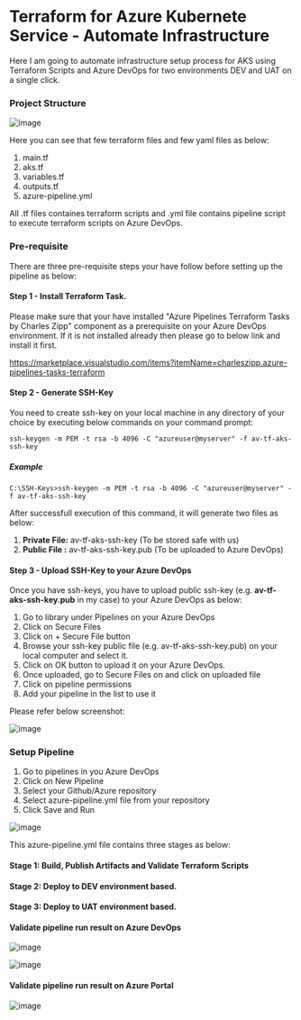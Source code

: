 # Terraform for Azure Kubernete Service - Automate Infrastructure
Here I am going to automate infrastructure setup process for AKS using Terraform Scripts and Azure DevOps for two environments DEV and UAT on a single click.

### Project Structure
![image](https://user-images.githubusercontent.com/84455469/130923865-df54c0cd-85a1-4562-a930-c1025e8601bc.png)

Here you can see that few terraform files and few yaml files as below:
1. main.tf
2. aks.tf
3. variables.tf
4. outputs.tf
5. azure-pipeline.yml

All .tf files containes terraform scripts and .yml file contains pipeline script to execute terraform scripts on Azure DevOps.

### Pre-requisite
There are three pre-requisite steps your have follow before setting up the pipeline as below:

#### Step 1 - Install Terraform Task. 
Please make sure that your have installed "Azure Pipelines Terraform Tasks by Charles Zipp" component as a prerequisite on your Azure DevOps environment. If it is not installed already then please go to below link and install it first.

https://marketplace.visualstudio.com/items?itemName=charleszipp.azure-pipelines-tasks-terraform

#### Step 2 - Generate SSH-Key
You need to create ssh-key on your local machine in any directory of your choice by executing below commands on your command prompt:

```
ssh-keygen -m PEM -t rsa -b 4096 -C "azureuser@myserver" -f av-tf-aks-ssh-key
```
##### Example
```
C:\SSH-Keys>ssh-keygen -m PEM -t rsa -b 4096 -C "azureuser@myserver" -f av-tf-aks-ssh-key
```

After successfull execution of this command, it will generate two files as below:

1. <b>Private File:</b> av-tf-aks-ssh-key (To be stored safe with us)
2. <b>Public File :</b> av-tf-aks-ssh-key.pub (To be uploaded to Azure DevOps)

#### Step 3 - Upload SSH-Key to your Azure DevOps
Once you have ssh-keys, you have to upload public ssh-key (e.g. <b>av-tf-aks-ssh-key.pub</b> in my case) to your Azure DevOps as below:

1. Go to library under Pipelines on your Azure DevOps
2. Click on Secure Files
3. Click on + Secure File button
4. Browse your ssh-key public file (e.g. av-tf-aks-ssh-key.pub) on your local computer and select it.
5. Click on OK button to upload it on your Azure DevOps.
6. Once uploaded, go to Secure Files on and click on uploaded file
7. Click on pipeline permissions
8. Add your pipeline in the list to use it

Please refer below screenshot:

![image](https://user-images.githubusercontent.com/84455469/130929798-82aee4b4-20e2-485d-98d2-b1c1fb3d5158.png)

### Setup Pipeline

1. Go to pipelines in you Azure DevOps 
2. Click on New Pipeline
3. Select your Github/Azure repository
4. Select azure-pipeline.yml file from your repository
5. Click Save and Run

![image](https://user-images.githubusercontent.com/84455469/130920833-e0990eeb-be72-4dcc-8964-9d22e6465907.png)

This azure-pipeline.yml file contains three stages as below:

#### Stage 1: Build, Publish Artifacts and Validate Terraform Scripts
#### Stage 2: Deploy to DEV environment based.
#### Stage 3: Deploy to UAT environment based.

#### Validate pipeline run result on Azure DevOps
![image](https://user-images.githubusercontent.com/84455469/130919106-bb1d64a9-804d-4a60-a1e2-cb37de09daf8.png)

![image](https://user-images.githubusercontent.com/84455469/130920226-14faf9d2-acf6-433c-992f-3a8256991817.png)

#### Validate pipeline run result on Azure Portal
![image](https://user-images.githubusercontent.com/84455469/130923545-dd282c9b-2c16-49c8-bb21-2503e4cb077f.png)
